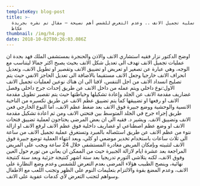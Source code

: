```yaml
---
templateKey: blog-post
title: >-
  نوعان لعملية تجميل الانف .. وعدم التعرض للشمس أهم نصيحة – مقال تم نشره بجريدة
  عكاظ
thumbnail: /img/h4.png
date: 2018-10-02T00:26:03.086Z
---
```


اوضح الدكتور نزار فقيه استشاري الانف والاذن والحنجرة بمستشفى الملك فهد بجدة ان عمليات تجميل الانف تهدف الى تعديل شكل الانف بحيث يصبح اكثر جمالا ليتناسب مع الوجه، وهي عبارة عن تصغير او تعريض او تضييق الانف وتقصير او تطويل الانف، وتعديل انحراف الانف خارجيا وجعل الانف مستقيما بالاضافة الى تعديل الحاجز الانفي حيث يتم تصليح انسداد الانف من اجل التنفس، لافتا الى ان هناك نوعين لعمليات تجميل الانف الاول:نوع داخلي ويتم عمله من داخل الانف عن طريق إحداث جرح داخلي وفصل غضاريف مقدمة الانف عن الجلد وإعادة تشكيلها وخياطتها حيث يتم تقصير تطويل مقدمة الانف او رفعها او تضييقها كما يتم تضييق عظم الانف عن طريق تكسيره من الناحية الانسية والوحشية ووضع جبيرة فوق الانف بعد ضغط عظم الانف، اما النوع الخارجي فعن طريق إجراء جرح في الجلد المتوسط بين فتحتي الانف ومن ثم اعادة تشكيل مقدمة الانف وتضييق الانف.
ويشير د. فقيه الى ان بعض المرضى يحتاجون لعملية تضييق فتحات الانف او وضع عظم اصطناعي او غضاريف داخلية فوق عظم الانف لرفع الانف او ازالة نتوء من عظم الانف عن طريق استئصاله بالمبرد وتستغرق عملية تجميل الانف من ساعة الى ثلاث ساعات باستخدام تخدير موضعي او كلي، وبعد انتهاء العملية توضع جبيرة فوق الانف لتثبيته وبإمكان المريض مغادرة المستشفى خلال 24 ساعة ويجب على المريض المراجعة بعد عشرة ايام لازالة الجبيرة حيث من الممكن ان يعاني من تورم حول العين وفوق الانف، لكنه يتلاشى التورم تدريجيا بعد ستة اشهر كنتيجة جزئية وبعد سنة كنتيجة نهائية، وينصح الطبيب هؤلاء المرضى بعدم التعرض للشمس وعدم وضع النظارة على الانف، وعدم المضغ بقوة والالتزام بتعليمات النوم على الظهر وتجنب اللعب مع الاطفال وسواهم لتجنب التعرض لأي كدمات عفوية على الانف.
